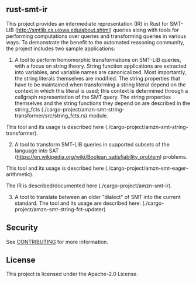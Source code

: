 ## rust-smt-ir

This project provides an intermediate representation (IR) in Rust for SMT-LIB (http://smtlib.cs.uiowa.edu/about.shtml) queries along with tools for performing computations over queries and transforming queries in various ways. To demonstrate the benefit to the automated reasoning community, the project includes two sample applications:

 1. A tool to perform homomorphic transformations on SMT-LIB queries, with a focus on string theory. String function applications are extracted into variables, and variable names are canonicalized. Most importantly, the string literals themselves are modified. The string properties that have to be maintained when transforming a string literal depend on the context in which this literal is used; this context is determined through a callgraph representation of the SMT query. The string properties themselves and the string functions they depend on are described in the string_fcts (./cargo-project/amzn-smt-string-transformer/src/string_fcts.rs) module.

This tool and its usage is described here (./cargo-project/amzn-smt-string-transformer).

 2. A tool to transform SMT-LIB queries in supported subsets of the language into SAT (https://en.wikipedia.org/wiki/Boolean_satisfiability_problem) problems.

This tool and its usage is described here (./cargo-project/amzn-smt-eager-arithmetic).

The IR is described/documented here (./cargo-project/amzn-smt-ir).

 3. A tool to translate between an older "dialect" of SMT into the current standard. The tool and its usage are described here: (./cargo-project/amzn-smt-string-fct-updater)

## Security

See [CONTRIBUTING](CONTRIBUTING.md#security-issue-notifications) for more information.

## License

This project is licensed under the Apache-2.0 License.

